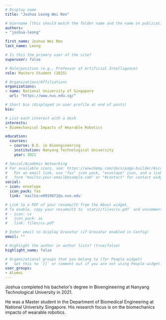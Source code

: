 ```yaml
---
# Display name
title: "Joshua Leong Wei Ren"

# Username (this should match the folder name and the name on publications)
authors:
- "joshua-leong"

first_name: Joshua Wei Ren
last_name: Leong

# Is this the primary user of the site?
superuser: false

# Role/position (e.g., Professor of Artificial Intelligence)
role: Masters Student (2025)

# Organizations/Affiliations
organizations:
- name: National University of Singapore
  url: "https://www.nus.edu.sg/"

# Short bio (displayed in user profile at end of posts)
bio: 

# List each interest with a dash
interests:
- Biomechanical Impacts of Wearable Robotics

education:
  courses:
  - course: B.E. in Bioengineering
    institution: Nanyang Technological University
    year: 2021

# Social/Academic Networking
# For available icons, see: https://wowchemy.com/docs/page-builder/#icons
#   For an email link, use "fas" icon pack, "envelope" icon, and a link in the
#   form "mailto:your-email@example.com" or "#contact" for contact widget.
social:
- icon: envelope
  icon_pack: fas
  link: 'mailto:e0919671@u.nus.edu'

# Link to a PDF of your resume/CV from the About widget.
# To enable, copy your resume/CV to `static/files/cv.pdf` and uncomment the lines below.
# - icon: cv
#   icon_pack: ai
#   link: files/cv.pdf

# Enter email to display Gravatar (if Gravatar enabled in Config)
email: ""

# Highlight the author in author lists? (true/false)
highlight_name: false

# Organizational groups that you belong to (for People widget)
#   Set this to `[]` or comment out if you are not using People widget.
user_groups:
- Alumni
---
```


Joshua completed his bachelor’s degree in Bioengineering at Nanyang Technological University in 2021. 

He was a Master student in the Department of Biomedical Engineering at National University Singapore. His research focus is on the biomechanics impacts of wearable robotics.

